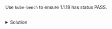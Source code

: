 
Use `kube-bench` to ensure 1.1.19 has status PASS.

<br>
<details><summary>Solution</summary>

<br>
<p>Check for results</p>

```
kube-bench run --targets master
```{{exec}}

```
kube-bench run --targets master --check 1.1.19
```{{exec}}

<br>
<p>Fix the <code>/etc/kubernetes/pki/</code></p>
<br>

```
chgrp root /etc/kubernetes/pki/
```{{exec}}

</details>
